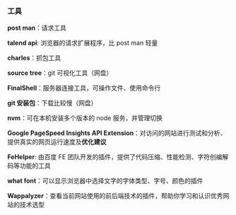 ### 工具

**post man**：请求工具

**talend api**: 浏览器的请求扩展程序，比 post man 轻量

**charles**：抓包工具

**source tree**：git 可视化工具（网盘）

**FinalShell**：服务器连接工具，可操作文件、使用命令行

**git 安装包**：下载比较慢（网盘）

**nvm**：可在本机安装多个版本的 node 服务，并管理切换

**Google PageSpeed Insights API Extension**：对访问的网站进行测试和分析、提供真实的网页运行速度及**优化建议**

**FeHelper**: 由百度 FE 团队开发的插件，提供了代码压缩、性能检测、字符创编解码等功能的工具

**what font**：可以显示浏览器中选择文字的字体类型、字号、颜色的插件

**Wappalyzer**：查看当前网站使用的前后端技术的插件，帮助你学习和认识优秀网站的技术选型
